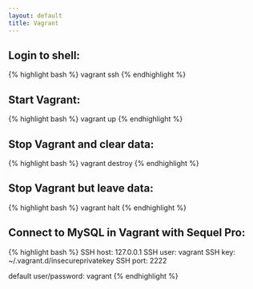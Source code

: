 ```yaml
---
layout: default
title: Vagrant
---
```


## Login to shell:  ##

{% highlight bash %}
vagrant ssh
{% endhighlight %}

## Start Vagrant: ##

{% highlight bash %}
vagrant up
{% endhighlight %}

## Stop Vagrant and clear data: ##

{% highlight bash %}
vagrant destroy
{% endhighlight %}

## Stop Vagrant but leave data: ##

{% highlight bash %}
vagrant halt
{% endhighlight %}

## Connect to MySQL in Vagrant with Sequel Pro: ##

{% highlight bash %}
SSH host: 127.0.0.1
SSH user: vagrant
SSH key: ~/.vagrant.d/insecureprivatekey
SSH port: 2222

default user/password: vagrant
{% endhighlight %}
